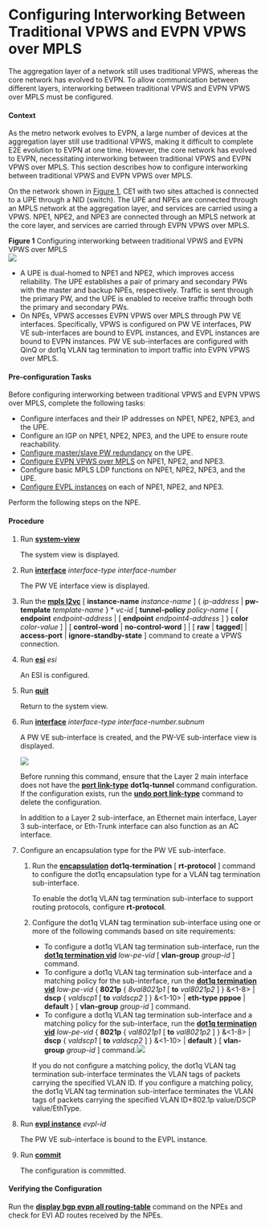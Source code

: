 Configuring Interworking Between Traditional VPWS and EVPN VPWS over MPLS
=========================================================================

The aggregation layer of a network still uses traditional VPWS, whereas the core network has evolved to EVPN. To allow communication between different layers, interworking between traditional VPWS and EVPN VPWS over MPLS must be configured.

#### Context

As the metro network evolves to EVPN, a large number of devices at the aggregation layer still use traditional VPWS, making it difficult to complete E2E evolution to EVPN at one time. However, the core network has evolved to EVPN, necessitating interworking between traditional VPWS and EVPN VPWS over MPLS. This section describes how to configure interworking between traditional VPWS and EVPN VPWS over MPLS.

On the network shown in [Figure 1](#EN-US_TASK_0172370520__fig583817311216), CE1 with two sites attached is connected to a UPE through a NID (switch). The UPE and NPEs are connected through an MPLS network at the aggregation layer, and services are carried using a VPWS. NPE1, NPE2, and NPE3 are connected through an MPLS network at the core layer, and services are carried through EVPN VPWS over MPLS.

**Figure 1** Configuring interworking between traditional VPWS and EVPN VPWS over MPLS  
![](figure/en-us_image_0000001181213328.png)

* A UPE is dual-homed to NPE1 and NPE2, which improves access reliability. The UPE establishes a pair of primary and secondary PWs with the master and backup NPEs, respectively. Traffic is sent through the primary PW, and the UPE is enabled to receive traffic through both the primary and secondary PWs.
* On NPEs, VPWS accesses EVPN VPWS over MPLS through PW VE interfaces. Specifically, VPWS is configured on PW VE interfaces, PW VE sub-interfaces are bound to EVPL instances, and EVPL instances are bound to EVPN instances. PW VE sub-interfaces are configured with QinQ or dot1q VLAN tag termination to import traffic into EVPN VPWS over MPLS.

#### Pre-configuration Tasks

Before configuring interworking between traditional VPWS and EVPN VPWS over MPLS, complete the following tasks:

* Configure interfaces and their IP addresses on NPE1, NPE2, NPE3, and the UPE.
* Configure an IGP on NPE1, NPE2, NPE3, and the UPE to ensure route reachability.
* [Configure master/slave PW redundancy](dc_vrp_vpws_cfg_5008.html) on the UPE.
* [Configure EVPN VPWS over MPLS](dc_vrp_evpn_cfg_0020.html) on NPE1, NPE2, and NPE3.
* Configure basic MPLS LDP functions on NPE1, NPE2, NPE3, and the UPE.
* [Configure EVPL instances](dc_vrp_evpn_cfg_0021.html) on each of NPE1, NPE2, and NPE3.

Perform the following steps on the NPE.


#### Procedure

1. Run [**system-view**](cmdqueryname=system-view)
   
   
   
   The system view is displayed.
2. Run [**interface**](cmdqueryname=interface) *interface-type* *interface-number*
   
   
   
   The PW VE interface view is displayed.
3. Run the [**mpls l2vc**](cmdqueryname=mpls+l2vc) [ **instance-name** *instance-name* ] { *ip-address* | **pw-template** *template-name* } \* *vc-id* [ **tunnel-policy** *policy-name* [ { **endpoint** *endpoint-address* | [ **endpoint** *endpoint4-address* ] } **color** *color-value* ] | [ **control-word** | **no-control-word** ] | [ **raw** | **tagged**] | **access-port** | **ignore-standby-state** ] command to create a VPWS connection.
4. Run [**esi**](cmdqueryname=esi) *esi*
   
   
   
   An ESI is configured.
5. Run [**quit**](cmdqueryname=quit)
   
   
   
   Return to the system view.
6. Run [**interface**](cmdqueryname=interface) *interface-type interface-number.subnum*
   
   
   
   A PW VE sub-interface is created, and the PW-VE sub-interface view is displayed.
   
   
   
   ![](../../../../public_sys-resources/note_3.0-en-us.png) 
   
   Before running this command, ensure that the Layer 2 main interface does not have the [**port link-type**](cmdqueryname=port+link-type) **dot1q-tunnel** command configuration. If the configuration exists, run the [**undo port link-type**](cmdqueryname=undo+port+link-type) command to delete the configuration.
   
   In addition to a Layer 2 sub-interface, an Ethernet main interface, Layer 3 sub-interface, or Eth-Trunk interface can also function as an AC interface.
7. Configure an encapsulation type for the PW VE sub-interface.
   
   
   1. Run the [**encapsulation**](cmdqueryname=encapsulation) **dot1q-termination** [ **rt-protocol** ] command to configure the dot1q encapsulation type for a VLAN tag termination sub-interface.
      
      To enable the dot1q VLAN tag termination sub-interface to support routing protocols, configure **rt-protocol**.
   2. Configure the dot1q VLAN tag termination sub-interface using one or more of the following commands based on site requirements:
      * To configure a dot1q VLAN tag termination sub-interface, run the [**dot1q termination vid**](cmdqueryname=dot1q+termination+vid) *low-pe-vid* [ **vlan-group** *group-id* ] command.
      * To configure a dot1q VLAN tag termination sub-interface and a matching policy for the sub-interface, run the [**dot1q termination vid**](cmdqueryname=dot1q+termination+vid) *low-pe-vid* { **8021p** { *8val8021p1* [ **to** *val8021p2* ] } &<1-8> | **dscp** { *valdscp1* [ **to** *valdscp2* ] } &<1-10> | **eth-type pppoe** | **default** } [ **vlan-group** *group-id* ] command.
      * To configure a dot1q VLAN tag termination sub-interface and a matching policy for the sub-interface, run the [**dot1q termination vid**](cmdqueryname=dot1q+termination+vid) *low-pe-vid* { **8021p** { *val8021p1* [ **to** *val8021p2* ] } &<1-8> | **dscp** { *valdscp1* [ **to** *valdscp2* ] } &<1-10> | **default** } [ **vlan-group** *group-id* ] command.![](../../../../public_sys-resources/note_3.0-en-us.png) 
      
      If you do not configure a matching policy, the dot1q VLAN tag termination sub-interface terminates the VLAN tags of packets carrying the specified VLAN ID. If you configure a matching policy, the dot1q VLAN tag termination sub-interface terminates the VLAN tags of packets carrying the specified VLAN ID+802.1p value/DSCP value/EthType.
8. Run [**evpl instance**](cmdqueryname=evpl+instance) *evpl-id*
   
   
   
   The PW VE sub-interface is bound to the EVPL instance.
9. Run [**commit**](cmdqueryname=commit)
   
   
   
   The configuration is committed.

#### Verifying the Configuration

Run the [**display bgp evpn all routing-table**](cmdqueryname=display+bgp+evpn+all+routing-table) command on the NPEs and check for EVI AD routes received by the NPEs.